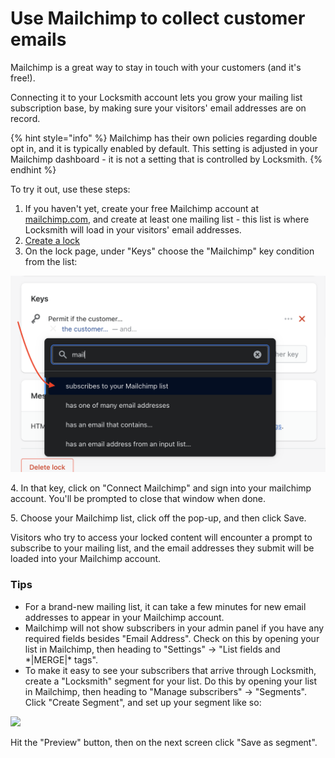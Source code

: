 # Use Mailchimp to collect customer emails

Mailchimp is a great way to stay in touch with your customers (and it's free!).&#x20;

Connecting it to your Locksmith account lets you grow your mailing list subscription base, by making sure your visitors' email addresses are on record.

{% hint style="info" %}
Mailchimp has their own policies regarding double opt in, and it is typically enabled by default. This setting is adjusted in your Mailchimp dashboard - it is not a setting that is controlled by Locksmith.
{% endhint %}

To try it out, use these steps:

1. If you haven't yet, create your free Mailchimp account at [mailchimp.com](http://mailchimp.com/), and create at least one mailing list - this list is where Locksmith will load in your visitors' email addresses.
2. [Create a lock](../../basics/creating-locks.md)
3. On the lock page, under "Keys" choose the "Mailchimp" key condition from the list:

![](<../../.gitbook/assets/Screen Shot 2022-08-08 at 8.58.53 PM.png>)

4\. In that key, click on "Connect Mailchimp" and sign into your mailchimp account. You'll be prompted to close that window when done.

5\. Choose your Mailchimp list, click off the pop-up, and then click Save.&#x20;

Visitors who try to access your locked content will encounter a prompt to subscribe to your mailing list, and the email addresses they submit will be loaded into your Mailchimp account.

### Tips

* For a brand-new mailing list, it can take a few minutes for new email addresses to appear in your Mailchimp account.
* Mailchimp will not show subscribers in your admin panel if you have any required fields besides "Email Address". Check on this by opening your list in Mailchimp, then heading to "Settings" -> "List fields and \*|MERGE|\* tags".
* To make it easy to see your subscribers that arrive through Locksmith, create a "Locksmith" segment for your list. Do this by opening your list in Mailchimp, then heading to "Manage subscribers" -> "Segments". Click "Create Segment", and set up your segment like so:

![](https://d33v4339jhl8k0.cloudfront.net/docs/assets/5ddd799f2c7d3a7e9ae472fc/images/5e27859404286364bc9436ea/5e2785946ae6a.png)

Hit the "Preview" button, then on the next screen click "Save as segment".
